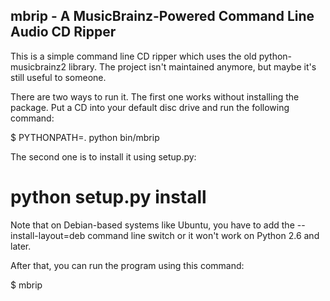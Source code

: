 mbrip - A MusicBrainz-Powered Command Line Audio CD Ripper
----------------------------------------------------------

This is a simple command line CD ripper which uses the old python-musicbrainz2
library. The project isn't maintained anymore, but maybe it's still useful
to someone.

There are two ways to run it. The first one works without installing the
package. Put a CD into your default disc drive and run the following command:

  $ PYTHONPATH=. python bin/mbrip

The second one is to install it using setup.py:

  # python setup.py install

Note that on Debian-based systems like Ubuntu, you have to add the
--install-layout=deb command line switch or it won't work on Python 2.6
and later.

After that, you can run the program using this command:

  $ mbrip

